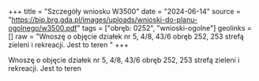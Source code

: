 +++
title = "Szczegóły wniosku W3500"
date = "2024-06-14"
source = "https://bip.brg.gda.pl/images/uploads/wnioski-do-planu-ogolnego/w3500.pdf"
tags = ["obręb: 0252", "wnioski-ogolne"]
geolinks = []
raw = "Wnoszę o objęcie działek nr 5, 4/8, 43/6 obręb 252, 253 strefą zieleni i rekreacji. Jest to teren "
+++

Wnoszę o objęcie działek nr 5, 4/8, 43/6 obręb 252, 253 strefą zieleni i rekreacji. Jest to teren



